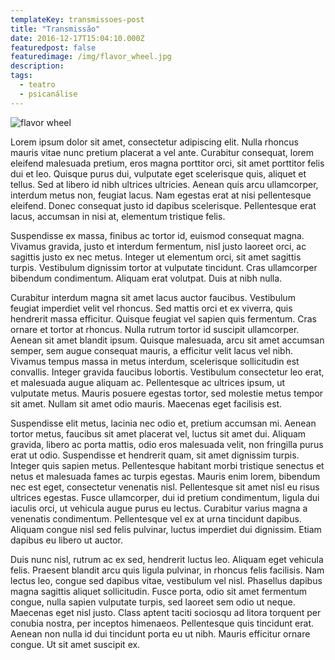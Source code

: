 ```yaml
---
templateKey: transmissoes-post
title: "Transmissão"
date: 2016-12-17T15:04:10.000Z
featuredpost: false
featuredimage: /img/flavor_wheel.jpg
description:
tags:
  - teatro
  - psicanálise
---
```


![flavor wheel](/img/flavor_wheel.jpg)

Lorem ipsum dolor sit amet, consectetur adipiscing elit. Nulla rhoncus mauris vitae nunc pretium placerat a vel ante. Curabitur consequat, lorem eleifend malesuada pretium, eros magna porttitor orci, sit amet porttitor felis dui et leo. Quisque purus dui, vulputate eget scelerisque quis, aliquet et tellus. Sed at libero id nibh ultrices ultricies. Aenean quis arcu ullamcorper, interdum metus non, feugiat lacus. Nam egestas erat at nisi pellentesque eleifend. Donec consequat justo id dapibus scelerisque. Pellentesque erat lacus, accumsan in nisi at, elementum tristique felis.

Suspendisse ex massa, finibus ac tortor id, euismod consequat magna. Vivamus gravida, justo et interdum fermentum, nisl justo laoreet orci, ac sagittis justo ex nec metus. Integer ut elementum orci, sit amet sagittis turpis. Vestibulum dignissim tortor at vulputate tincidunt. Cras ullamcorper bibendum condimentum. Aliquam erat volutpat. Duis at nibh nulla.

Curabitur interdum magna sit amet lacus auctor faucibus. Vestibulum feugiat imperdiet velit vel rhoncus. Sed mattis orci et ex viverra, quis hendrerit massa efficitur. Quisque feugiat vel sapien quis fermentum. Cras ornare et tortor at rhoncus. Nulla rutrum tortor id suscipit ullamcorper. Aenean sit amet blandit ipsum. Quisque malesuada, arcu sit amet accumsan semper, sem augue consequat mauris, a efficitur velit lacus vel nibh. Vivamus tempus massa in metus interdum, scelerisque sollicitudin est convallis. Integer gravida faucibus lobortis. Vestibulum consectetur leo erat, et malesuada augue aliquam ac. Pellentesque ac ultrices ipsum, ut vulputate metus. Mauris posuere egestas tortor, sed molestie metus tempor sit amet. Nullam sit amet odio mauris. Maecenas eget facilisis est.

Suspendisse elit metus, lacinia nec odio et, pretium accumsan mi. Aenean tortor metus, faucibus sit amet placerat vel, luctus sit amet dui. Aliquam gravida, libero ac porta mattis, odio eros malesuada velit, non fringilla purus erat ut odio. Suspendisse et hendrerit quam, sit amet dignissim turpis. Integer quis sapien metus. Pellentesque habitant morbi tristique senectus et netus et malesuada fames ac turpis egestas. Mauris enim lorem, bibendum nec est eget, consectetur venenatis nisl. Pellentesque sit amet nisl eu risus ultrices egestas. Fusce ullamcorper, dui id pretium condimentum, ligula dui iaculis orci, ut vehicula augue purus eu lectus. Curabitur varius magna a venenatis condimentum. Pellentesque vel ex at urna tincidunt dapibus. Aliquam congue nisl sed felis pulvinar, luctus imperdiet dui dignissim. Etiam dapibus eu libero ut auctor.

Duis nunc nisl, rutrum ac ex sed, hendrerit luctus leo. Aliquam eget vehicula felis. Praesent blandit arcu quis ligula pulvinar, in rhoncus felis facilisis. Nam lectus leo, congue sed dapibus vitae, vestibulum vel nisl. Phasellus dapibus magna sagittis aliquet sollicitudin. Fusce porta, odio sit amet fermentum congue, nulla sapien vulputate turpis, sed laoreet sem odio ut neque. Maecenas eget nisl justo. Class aptent taciti sociosqu ad litora torquent per conubia nostra, per inceptos himenaeos. Pellentesque quis tincidunt erat. Aenean non nulla id dui tincidunt porta eu ut nibh. Mauris efficitur ornare congue. Ut sit amet suscipit ex.
